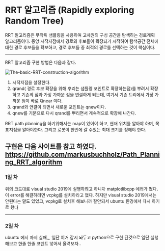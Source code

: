 # RRT 알고리즘 (Rapidly exploring Random Tree)

RRT 알고리즘은 무작위 샘플링을 사용하여 고차원의 구성 공간을 탐색하는 경로계획 알고리즘이다. 
중앙 시작지점에서 경로의 후보들이 확장되기 시작하여 탐색공간 전체에 대한 경로 후보들을 확보하고, 경로 후보들 중 최적의 경로를 선택하는 것이 핵심이다. 

----------- 
RRT 알고리즘 구현 방법은 다음과 같다.

![The-basic-RRT-construction-algorithm](https://user-images.githubusercontent.com/63197363/180209896-ea4ea0f6-c3d2-40b0-b6ff-c02f5243bb19.png)


1. 시작지점을 설정한다.
2. qrand( 경로 후보 확장을 위해 뿌리는 샘플링 포인트로 확장하는점)를 뿌려서 확장하고 기존의 점과 가장 가까운 점을 연결하게 되는데, 여기서 기존 트리에서 가장 가까운 점이 바로 Qnear 이다. 
3. qrand와 연결이 되면서 새로운 포인트는 qnew이다. 
4. qnew를 기분으로 다시 qrand를 뿌리면서 계속적으로 확장해 나간다. 


RRT path planning을 하기위해서는 map이 있어야 하고, 현재 위치를 알아야 하며, 목표지점을 알아야한다. 그리고 로봇이 한번에 갈 수있는 최대 크기를 정해야 한다. 


구현은 다음 사이트를 참고 하였다. https://github.com/markusbuchholz/Path_Planning_RRT_algorithm
------------

### 1일 차 
위의 코드대로 visual studio 2019에 실행하려고 하니까 matplotlibcpp 에러가 떴다. 
이 error를 해결하려면 vcpkg를 설치하라고 했다.  하지만 visual studio 2019에서는 안된다는 말도 있었고, vcpkg로 설치후 해보니까 잘안되서 ubuntu 환경에서 다시 하기로 했다 

-----------
### 2일 차 
ubuntu 에서 마저 실패,,, 일단 이거 잠시 놔두고 python으로 구현 된것으로 일단 실행해보고 한줄 한줄 코멘트 넣어서 올려보자..  
